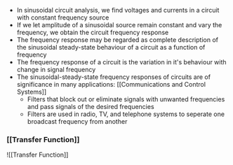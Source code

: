 - In sinusoidal circuit analysis, we find voltages and currents in a circuit with constant frequency source
- If we let amplitude of a sinusoidal source remain constant and vary the frequency, we obtain the circuit frequency response
- The frequency response may be regarded as complete description of the sinusoidal steady-state behaviour of a circuit as a function of frequency
- The frequency response of a circuit is the variation in it's behaviour with change in signal frequency
- The sinusoidal-steady-state frequency responses of circuits are of significance in many applications: [[Communications and Control Systems]]
	- Filters that block out or eliminate signals with unwanted frequencies and pass signals of the desired frequencies
	- Filters are used in radio, TV, and telephone systems to seperate one broadcast frequency from another

### [[Transfer Function]]
![[Transfer Function]]
